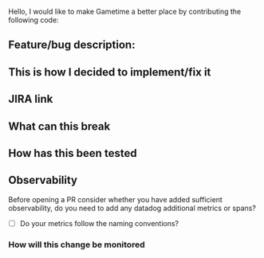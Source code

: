 Hello, I would like to make Gametime a better place by contributing the following code:

## Feature/bug description:

## This is how I decided to implement/fix it

## JIRA link

## What can this break

## How has this been tested

## Observability

Before opening a PR consider whether you have added sufficient observability, do you need to add any datadog additional metrics or spans?

- [ ] Do your metrics follow the naming conventions?

### How will this change be monitored
